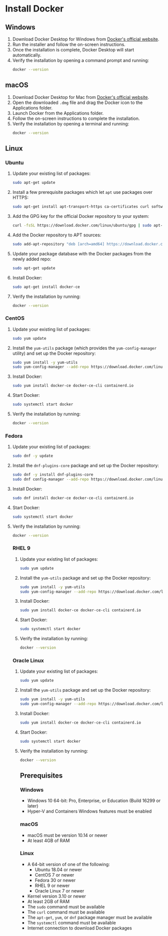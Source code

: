# Install Docker

## Windows

1. Download Docker Desktop for Windows from [Docker's official website](https://www.docker.com/products/docker-desktop).
2. Run the installer and follow the on-screen instructions.
3. Once the installation is complete, Docker Desktop will start automatically.
4. Verify the installation by opening a command prompt and running:
    ```sh
    docker --version
    ```

## macOS

1. Download Docker Desktop for Mac from [Docker's official website](https://www.docker.com/products/docker-desktop).
2. Open the downloaded `.dmg` file and drag the Docker icon to the Applications folder.
3. Launch Docker from the Applications folder.
4. Follow the on-screen instructions to complete the installation.
5. Verify the installation by opening a terminal and running:
    ```sh
    docker --version
    ```

## Linux

### Ubuntu

1. Update your existing list of packages:
    ```sh
    sudo apt-get update
    ```
2. Install a few prerequisite packages which let `apt` use packages over HTTPS:
    ```sh
    sudo apt-get install apt-transport-https ca-certificates curl software-properties-common
    ```
3. Add the GPG key for the official Docker repository to your system:
    ```sh
    curl -fsSL https://download.docker.com/linux/ubuntu/gpg | sudo apt-key add -
    ```
4. Add the Docker repository to APT sources:
    ```sh
    sudo add-apt-repository "deb [arch=amd64] https://download.docker.com/linux/ubuntu $(lsb_release -cs) stable"
    ```
5. Update your package database with the Docker packages from the newly added repo:
    ```sh
    sudo apt-get update
    ```
6. Install Docker:
    ```sh
    sudo apt-get install docker-ce
    ```
7. Verify the installation by running:
    ```sh
    docker --version
    ```

### CentOS

1. Update your existing list of packages:
    ```sh
    sudo yum update
    ```
2. Install the `yum-utils` package (which provides the `yum-config-manager` utility) and set up the Docker repository:
    ```sh
    sudo yum install -y yum-utils
    sudo yum-config-manager --add-repo https://download.docker.com/linux/centos/docker-ce.repo
    ```
3. Install Docker:
    ```sh
    sudo yum install docker-ce docker-ce-cli containerd.io
    ```
4. Start Docker:
    ```sh
    sudo systemctl start docker
    ```
5. Verify the installation by running:
    ```sh
    docker --version
    ```

### Fedora

1. Update your existing list of packages:
    ```sh
    sudo dnf -y update
    ```
2. Install the `dnf-plugins-core` package and set up the Docker repository:
    ```sh
    sudo dnf -y install dnf-plugins-core
    sudo dnf config-manager --add-repo https://download.docker.com/linux/fedora/docker-ce.repo
    ```
3. Install Docker:
    ```sh
    sudo dnf install docker-ce docker-ce-cli containerd.io
    ```
4. Start Docker:
    ```sh
    sudo systemctl start docker
    ```
5. Verify the installation by running:
    ```sh
    docker --version
    ```
    ### RHEL 9

    1. Update your existing list of packages:
        ```sh
        sudo yum update
        ```
    2. Install the `yum-utils` package and set up the Docker repository:
        ```sh
        sudo yum install -y yum-utils
        sudo yum-config-manager --add-repo https://download.docker.com/linux/rhel/docker-ce.repo
        ```
    3. Install Docker:
        ```sh
        sudo yum install docker-ce docker-ce-cli containerd.io
        ```
    4. Start Docker:
        ```sh
        sudo systemctl start docker
        ```
    5. Verify the installation by running:
        ```sh
        docker --version
        ```

    ### Oracle Linux

    1. Update your existing list of packages:
        ```sh
        sudo yum update
        ```
    2. Install the `yum-utils` package and set up the Docker repository:
        ```sh
        sudo yum install -y yum-utils
        sudo yum-config-manager --add-repo https://download.docker.com/linux/centos/docker-ce.repo
        ```
    3. Install Docker:
        ```sh
        sudo yum install docker-ce docker-ce-cli containerd.io
        ```
    4. Start Docker:
        ```sh
        sudo systemctl start docker
        ```
    5. Verify the installation by running:
        ```sh
        docker --version
        ```

        ## Prerequisites

        ### Windows
        - Windows 10 64-bit: Pro, Enterprise, or Education (Build 16299 or later)
        - Hyper-V and Containers Windows features must be enabled

        ### macOS
        - macOS must be version 10.14 or newer
        - At least 4GB of RAM

        ### Linux
        - A 64-bit version of one of the following:
            - Ubuntu 18.04 or newer
            - CentOS 7 or newer
            - Fedora 30 or newer
            - RHEL 9 or newer
            - Oracle Linux 7 or newer
        - Kernel version 3.10 or newer
        - At least 2GB of RAM
        - The `sudo` command must be available
        - The `curl` command must be available
        - The `apt-get`, `yum`, or `dnf` package manager must be available
        - The `systemctl` command must be available
        - Internet connection to download Docker packages